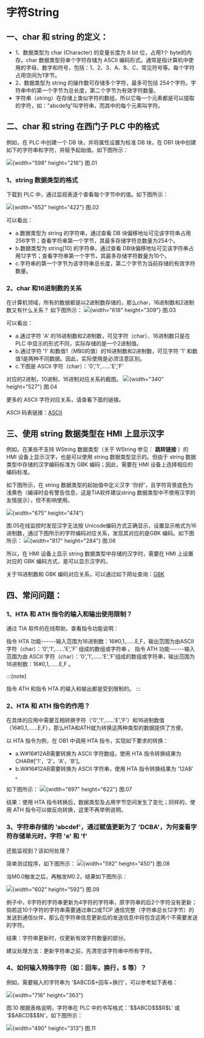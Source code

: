 # 字符String

## 一、char 和 string 的定义：

- 1、数据类型为 char (Character) 的变量长度为 8 bit 位，占用1个 byte的内存。char 数据类型将单个字符存储为 ASCII 编码形式。通常是指计算机中使用的字母、数字和符号，包括：1、2、3、A、B、C、常见符号等。每个字符占用空间为1字节。
- 2、数据类型为 string 的操作数可存储多个字符，最多可包括 254个字符。字符串中的第一个字节为总长度，第二个字节为有效字符数量。
- 字符串（string）在存储上类似字符的数组，所以它每一个元素都是可以提取的字符，如：\"abcdefg\"叫字符串，而其中的每个元素叫字符。

## 二、char 和 string 在西门子 PLC 中的格式

例如，在 PLC 中创建一个 DB 块，并将属性设置为标准 DB 块，在 DB1 块中创建如下的字符串和字符，并赋予起始值。如下图所示：

![](images/9-01.png){width="598" height="216"}
图.01

### 1、string 数据类型的格式

下载到 PLC 中，通过监视表逐个查看每个字节中的值。如下图所示：

![](images/9-02.png){width="652" height="422"}
图.02

可以看出：

- a.数据类型为 string 的字符串，通过查看 DB 块偏移地址可见该字符串占用256字节；查看字符串第一个字节，其最多存储字符总数量为254个。
- b.数据类型为 string\[10\] 的字符串，通过查看 DB块偏移地址可见该字符串占用12字节；查看字符串第一个字节，其最多存储字符数量为10个。
- c.字符串的第一个字节为该字符串总长度，第二个字节为当前存储的有效字符数量。

### 2、char 和16进制数的关系

在计算机领域，所有的数据都是以2进制数存储的，那么char，16进制数和2进制数又有什么关系？
如下图所示：
![](images/9-03.png){width="618" height="309"}
图.03

可以看出：

- a.通过字符 \'A\' 的16进制数和2进制数，可见字符（char）、16进制数只是在PLC 中显示的形式不同，实际存储的是一个2进制值。
- b.通过字符 \'1\' 和数值1（MB0的值）的16进制数和2进制数，可见字符 \'1\'
  和数值1是两种不同数据。因此，实际使用是必须注意区别。
- c.下图是 ASCII 字符（char）：\'0\',\'1\',......\'E\',\'F\'

对应的2进制，10进制，16进制对应关系的截图。
![](images/9-04.png){width="340" height="527"}
图.04

更多的 ASCII 字符对应关系，请查看下面的链接。

ASCII 码表链接：[ASCII](http://www.asciima.com/)

## 三、使用 string 数据类型在 HMI 上显示汉字

例如，在某些不支持 WString 数据类型（关于 WString 参见： **跳转链接** ）的 HMI 设备上显示汉字，也是可以使用 string 数据类型显示的。但由于 string 数据类型中存储的汉字编码标准为 GBK 编码；因此，需要在 HMI 设备上选择相应的编码标准。

如下图所示，在 string 数据类型的起始值中定义汉字 '你好'，且字符背景底色为浅黄色（编译时会有警告信息，这是TIA软件建议string 数据类型中不使用汉字的友情提示），但不影响使用。

![](images/9-05.png){width="675" height="474"}

图.05在线监控时发现汉字无法按 Unicode编码方式正确显示，设置显示格式为16进制数，通过下图所示的字符编码对应关系，发现其对应的是GBK 编码。如下图所示：
![](images/9-06.png){width="817" height="284"}
图.06

所以，在 HMI 设备上显示 string 数据类型中存储的汉字时，需要在 HMI 上设置对应的 GBK 编码方式，是可以显示汉字的。

关于16进制数和 GBK
编码对应关系，可以通过如下网址查询：[GBK](https://www.qqxiuzi.cn/bianma/zifuji.php)

## 四、常问问题：

### 1、HTA 和 ATH 指令的输入和输出使用限制？

通过 TIA 软件的在线帮助，查看指令功能说明：

指令 HTA 功能------输入范围为16进制数：16#0,1,......E,F，输出范围为由ASCII 字符（char）：\'0\',\'1\',......\'E\',\'F\' 组成的数组或字符串 。
指令 ATH 功能------输入范围为由 ASCII 字符（char）：\'0\',\'1\',......\'E\',\'F\'组成的数组或字符串，输出范围为16进制数：16#0,1,......E,F 。

:::{note}

指令 ATH 和指令 HTA 的输入和输出都是受到限制的。
:::

### 2、HTA 和 ATH 指令的作用？

在具体的应用中需要互相转换字符（\'0\',\'1\',......\'E\',\'F\'）和16进制数值（16#0,1,......E,F），那么HTA和ATH就为转换这两种类型的数据提供了方便。

以 HTA 指令为例，在 OB1 中调用 HTA 指令，实现如下要求的转换：

- a.W#16#12AB需要转换为 ASCII 字符数组，使用 HTA 指令转换结果为
  CHAR#\[\'1\'，\'2\'，\'A\'，\'B\'\]。
- b.W#16#12AB需要转换为 ASCII 字符串，使用 HTA 指令转换结果为 \'12AB\' 。

如下图所示：
![](images/9-07.png){width="697" height="622"}
图.07

结果：使用 HTA
指令转换后，数据类型及占用字节空间发生了变化；同样的，使用 ATH
指令可以做反向转换，这里不再举例说明。

### 3、字符串存储的 \'abcdef\'，通过赋值更新为了 \'DCBA\'，为何查看字符存储单元时，字符 \'e\' 和 \'f\'

还能监视到？该如何处理？

简单测试程序，如下图所示：
![](images/9-08.png){width="592" height="450"}
图.08

当M0.0触发之后，再触发M0.2，结果如下图所示：

![](images/9-09.png){width="602" height="592"}
图.09

例子中，6字符的字符串更新为4字符的字符串，原字符串的后2个字符没有更新；倘若这10个字符的字符串需要通过串口或TCP 通信完整（字符串总长12字节）的发送到通信伙伴，那么在字符串信息更新后的发送信息中将包含这两个不需要发送的字符。

结果：字符串更新时，仅更新有效字符数量的部分。

建议处理方法：更新字符串之前，先清空该字符串中所有字符。

### 4、如何输入特殊字符（如：回车，换行，\$ 等）？

例如，需要输入的字符串为 \'\$ABCD\$+回车+换行\'，可以参考如下表格：

![](images/9-10.png){width="716" height="363"}

图.10 根据表格说明，字符串在 PLC 中的书写格式：\'\$\$ABCD\$\$\$R\$L\' 或 \'\$\$ABCD\$\$\$N\'，如下图所示：

![](images/9-11.png){width="490" height="313"}
图.11
